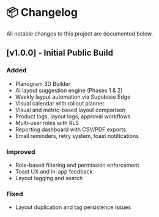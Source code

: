 # 📦 Changelog

All notable changes to this project are documented below.

## [v1.0.0] - Initial Public Build

### Added
- Planogram 3D Builder
- AI layout suggestion engine (Phases 1 & 2)
- Weekly layout automation via Supabase Edge
- Visual calendar with rollout planner
- Visual and metric-based layout comparison
- Product logs, layout logs, approval workflows
- Multi-user roles with RLS
- Reporting dashboard with CSV/PDF exports
- Email reminders, retry system, toast notifications

### Improved
- Role-based filtering and permission enforcement
- Toast UX and in-app feedback
- Layout tagging and search

### Fixed
- Layout duplication and tag persistence issues
